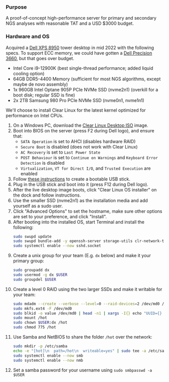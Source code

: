 ### Purpose

A proof-of-concept high-performance server for primary and secondary NGS analyses with reasonable TAT and a USD $3000 budget.

### Hardware and OS

Acquired a [Dell XPS 8950](https://www.dell.com/en-us/work/shop/desktops-all-in-one-pcs/xps-desktop/spd/xps-8950-desktop) tower desktop in mid 2022 with the following specs. To support ECC memory, we could have gotten a [Dell Precision 3660](https://www.dell.com/en-us/work/shop/desktops-all-in-one-pcs/precision-3660-tower-workstation/spd/precision-3660-workstation), but that goes over budget.

- Intel Core i9-12900K (best single-thread performance; added liquid cooling option)
- 64GB DDR5-4400 Memory (sufficient for most NGS algorithms, except maybe de novo assembly)
- 1x 960GB Intel Optane 905P PCIe NVMe SSD (nvme2n1) (overkill for a boot disk; regular SSD is fine)
- 2x 2TB Samsung 980 Pro PCIe NVMe SSD (nvme0n1, nvme1n1)

We'll choose to install Clear Linux for the latest kernel optimized for performance on Intel CPUs.

1. On a Windows PC, download the [Clear Linux Desktop ISO](https://clearlinux.org/downloads) image.
2. Boot into BIOS on the server (press F2 during Dell logo), and ensure that:
    - `SATA Operation` is set to AHCI (disables hardware RAID)
    - `Secure Boot` is disabled (does not work with Clear Linux)
    - `AC Recovery` is set to `Last Power State`
    - `POST Behaviour` is set to `Continue on Warnings` and `Keyboard Error Detection` is disabled
    - `Virtualization`, `VT for Direct I/O`, and `Trusted Execution` are enabled
3. Follow [these instructions](https://docs.01.org/clearlinux/latest/get-started/bootable-usb.html) to create a bootable USB stick.
4. Plug in the USB stick and boot into it (press F12 during Dell logo).
5. After the live desktop image boots, click "Clear Linux OS installer" on the dock and follow instructions.
6. Use the smaller SSD (nvme2n1) as the installation media and add yourself as a sudo user.
7. Click "Advanced Options" to set the hostname, make sure other options are set to your preference, and click "Install".
8. After booting into the installed OS, start Terminal and install the following:
    ```bash
    sudo swupd update
    sudo swupd bundle-add -y openssh-server storage-utils clr-network-troubleshooter
    sudo systemctl enable --now sshd.socket
    ```
9. Create a unix group for your team (E.g. `dx` below) and make it your primary group:
    ```bash
    sudo groupadd dx
    sudo usermod -g dx $USER
    sudo groupdel $USER
    ```
10. Create a level 0 RAID using the two larger SSDs and make it writable for your team:
    ```bash
    sudo mdadm --create --verbose --level=0 --raid-devices=2 /dev/md0 /dev/nvme0n1 /dev/nvme1n1
    sudo mkfs.ext4 -F /dev/md0
    sudo blkid -o value /dev/md0 | head -n1 | xargs -I{} echo "UUID={} /hot ext4 defaults,noatime 0 2" | sudo tee -a /etc/fstab
    sudo mount /hot
    sudo chown $USER:dx /hot
    sudo chmod 775 /hot
    ```
11. Use Samba and NetBIOS to share the folder `/hot` over the network:
    ```bash
    sudo mkdir -p /etc/samba
    echo -e "[hot]\n  path=/hot\n  writeable=yes" | sudo tee -a /etc/samba/smb.conf
    sudo systemctl enable --now smb
    sudo systemctl enable --now nmb
    ```
12. Set a samba password for your username using `sudo smbpasswd -a $USER`
